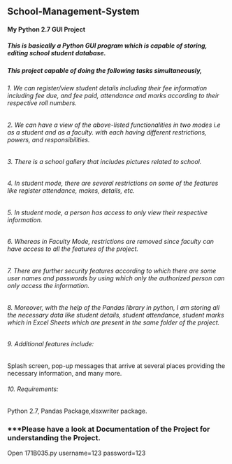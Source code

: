 ## School-Management-System
#### My Python 2.7 GUI Project
##### This is basically a Python GUI program which is capable of storing, editing school student database.

##### This project capable of doing the following tasks simultaneously,


###### 1. We can register/view student details including their fee information including fee due, and fee paid, attendance and marks according to their respective roll numbers. 

###### 2. We can have a view of the above-listed functionalities in two modes i.e as a student and as a faculty. with each having different restrictions, powers, and responsibilities.

###### 3. There is a school gallery that includes pictures related to school.

###### 4. In student mode, there are several restrictions on some of the features like register attendance, makes, details, etc.

###### 5. In student mode, a person has access to only view their respective information.

###### 6. Whereas in Faculty Mode, restrictions are removed since faculty can have access to all the features of the project.

###### 7. There are further security features according to which there are some user names and passwords by using which only the authorized person can only access the information.

###### 8. Moreover, with the help of the Pandas library in python, I am storing all the necessary data like student details, student attendance, student marks which in Excel Sheets which are present in the same folder of the project.

###### 9. Additional features include:
Splash screen, pop-up messages that arrive at several places providing the necessary information, and many more.

###### 10. Requirements:
Python 2.7, Pandas Package,xlsxwriter package.

### ***Please have a look at Documentation of the Project for understanding the Project.
Open 171B035.py
username=123 
password=123

